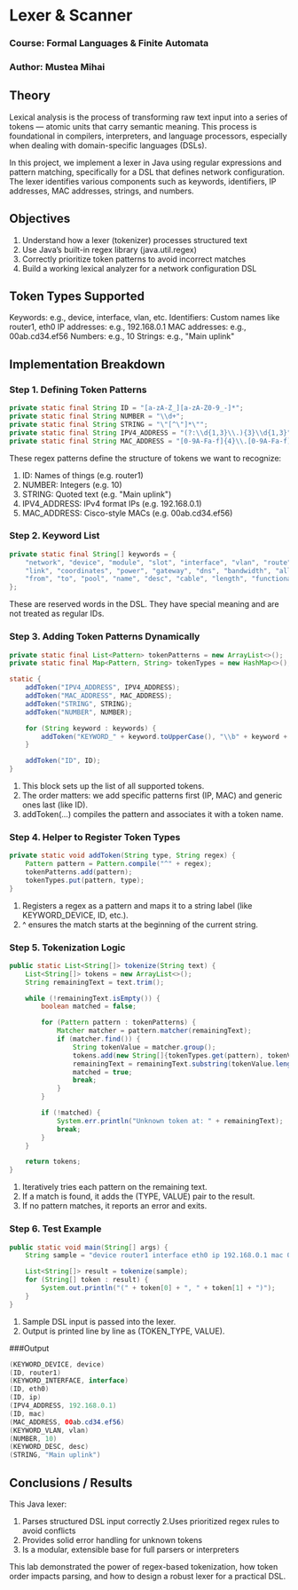 # Lexer & Scanner

### Course: Formal Languages & Finite Automata

### Author: Mustea Mihai

## Theory

Lexical analysis is the process of transforming raw text input into a series of tokens — atomic units that carry semantic meaning. This process is foundational in compilers, interpreters, and language processors, especially when dealing with domain-specific languages (DSLs).

In this project, we implement a lexer in Java using regular expressions and pattern matching, specifically for a DSL that defines network configuration. The lexer identifies various components such as keywords, identifiers, IP addresses, MAC addresses, strings, and numbers.


## Objectives

1. Understand how a lexer (tokenizer) processes structured text
2. Use Java’s built-in regex library (java.util.regex)
3. Correctly prioritize token patterns to avoid incorrect matches
4. Build a working lexical analyzer for a network configuration DSL


## Token Types Supported

Keywords: e.g., device, interface, vlan, etc.
Identifiers: Custom names like router1, eth0
IP addresses: e.g., 192.168.0.1
MAC addresses: e.g., 00ab.cd34.ef56
Numbers: e.g., 10
Strings: e.g., "Main uplink"


## Implementation Breakdown

### Step 1. Defining Token Patterns
```java
private static final String ID = "[a-zA-Z_][a-zA-Z0-9_-]*";
private static final String NUMBER = "\\d+";
private static final String STRING = "\"[^\"]*\"";
private static final String IPV4_ADDRESS = "(?:\\d{1,3}\\.){3}\\d{1,3}";
private static final String MAC_ADDRESS = "[0-9A-Fa-f]{4}\\.[0-9A-Fa-f]{4}\\.[0-9A-Fa-f]{4}";
```
These regex patterns define the structure of tokens we want to recognize:
1. ID: Names of things (e.g. router1)
2. NUMBER: Integers (e.g. 10)
3. STRING: Quoted text (e.g. "Main uplink")
4. IPV4_ADDRESS: IPv4 format IPs (e.g. 192.168.0.1)
5. MAC_ADDRESS: Cisco-style MACs (e.g. 00ab.cd34.ef56)

### Step 2. Keyword List
```java
private static final String[] keywords = {
    "network", "device", "module", "slot", "interface", "vlan", "route", "dhcp", "acl",
    "link", "coordinates", "power", "gateway", "dns", "bandwidth", "allow", "deny",
    "from", "to", "pool", "name", "desc", "cable", "length", "functional", "static"
};
```
These are reserved words in the DSL. They have special meaning and are not treated as regular IDs.

### Step 3. Adding Token Patterns Dynamically
```java
private static final List<Pattern> tokenPatterns = new ArrayList<>();
private static final Map<Pattern, String> tokenTypes = new HashMap<>();

static {
    addToken("IPV4_ADDRESS", IPV4_ADDRESS);
    addToken("MAC_ADDRESS", MAC_ADDRESS);
    addToken("STRING", STRING);
    addToken("NUMBER", NUMBER);

    for (String keyword : keywords) {
        addToken("KEYWORD_" + keyword.toUpperCase(), "\\b" + keyword + "\\b");
    }

    addToken("ID", ID);
}
```
1. This block sets up the list of all supported tokens.
2. The order matters: we add specific patterns first (IP, MAC) and generic ones last (like ID).
3. addToken(...) compiles the pattern and associates it with a token name.

### Step 4. Helper to Register Token Types
```java
private static void addToken(String type, String regex) {
    Pattern pattern = Pattern.compile("^" + regex);
    tokenPatterns.add(pattern);
    tokenTypes.put(pattern, type);
}
```
1. Registers a regex as a pattern and maps it to a string label (like KEYWORD_DEVICE, ID, etc.).
2. ^ ensures the match starts at the beginning of the current string.


### Step 5. Tokenization Logic
```java
public static List<String[]> tokenize(String text) {
    List<String[]> tokens = new ArrayList<>();
    String remainingText = text.trim();

    while (!remainingText.isEmpty()) {
        boolean matched = false;

        for (Pattern pattern : tokenPatterns) {
            Matcher matcher = pattern.matcher(remainingText);
            if (matcher.find()) {
                String tokenValue = matcher.group();
                tokens.add(new String[]{tokenTypes.get(pattern), tokenValue});
                remainingText = remainingText.substring(tokenValue.length()).trim();
                matched = true;
                break;
            }
        }

        if (!matched) {
            System.err.println("Unknown token at: " + remainingText);
            break;
        }
    }

    return tokens;
}
```
1. Iteratively tries each pattern on the remaining text.
2. If a match is found, it adds the (TYPE, VALUE) pair to the result.
3. If no pattern matches, it reports an error and exits.


### Step 6. Test Example
```java
public static void main(String[] args) {
    String sample = "device router1 interface eth0 ip 192.168.0.1 mac 00ab.cd34.ef56 vlan 10 desc \"Main uplink\"";

    List<String[]> result = tokenize(sample);
    for (String[] token : result) {
        System.out.println("(" + token[0] + ", " + token[1] + ")");
    }
}
```
1. Sample DSL input is passed into the lexer.
2. Output is printed line by line as (TOKEN_TYPE, VALUE).


###Output
```java
(KEYWORD_DEVICE, device)
(ID, router1)
(KEYWORD_INTERFACE, interface)
(ID, eth0)
(ID, ip)
(IPV4_ADDRESS, 192.168.0.1)
(ID, mac)
(MAC_ADDRESS, 00ab.cd34.ef56)
(KEYWORD_VLAN, vlan)
(NUMBER, 10)
(KEYWORD_DESC, desc)
(STRING, "Main uplink")
```


## Conclusions / Results

This Java lexer:

1. Parses structured DSL input correctly
2.Uses prioritized regex rules to avoid conflicts
3. Provides solid error handling for unknown tokens
4. Is a modular, extensible base for full parsers or interpreters


This lab demonstrated the power of regex-based tokenization, how token order impacts parsing, and how to design a robust lexer for a practical DSL.









